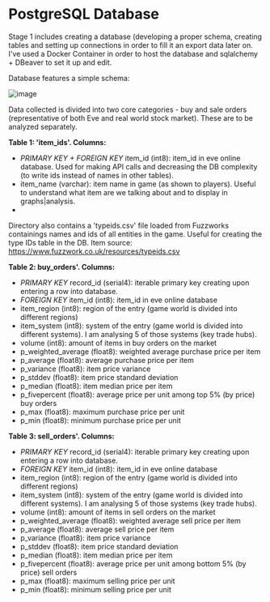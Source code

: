 # PostgreSQL Database
Stage 1 includes creating a database (developing a proper schema, creating tables and setting up connections in order to fill it an export data later on. I've used a Docker Container in order to host the database and sqlalchemy + DBeaver to set it up and edit.

Database features a simple schema:

![image](https://github.com/samalyarov/eve_online_market_analysis/assets/107198574/e75d24d8-3996-4db7-b8f0-5989d0f8b1a3)

Data collected is divided into two core categories - buy and sale orders (representative of both Eve and real world stock market). These are to be analyzed separately.

**Table 1: 'item_ids'. Columns:**
- *PRIMARY KEY + FOREIGN KEY* item_id (int8): item_id in eve online database. Used for making API calls and decreasing the DB complexity (to write ids instead of names in other tables). 
- item_name (varchar): item name in game (as shown to players). Useful to understand what item are we talking about and to display in graphs|analysis.
- 
Directory also contains a 'typeids.csv' file loaded from Fuzzworks containings names and ids of all entities in the game. Useful for creating the type IDs table in the DB. Item source: https://www.fuzzwork.co.uk/resources/typeids.csv


**Table 2: buy_orders'. Columns:**
- *PRIMARY KEY* record_id (serial4): iterable primary key creating upon entering a row into database.
- *FOREIGN KEY* item_id (int8): item_id in eve online database
- item_region (int8): region of the entry (game world is divided into different regions)
- item_system (int8): system of the entry (game world is divided into different systems). I am analysing 5 of those systems (key trade hubs).
- volume (int8): amount of items in buy orders on the market
- p_weighted_average (float8): weighted average purchase price per item
- p_average (float8): average purchase price per item
- p_variance (float8): item price variance
- p_stddev (float8): item price standard deviation
- p_median (float8): item median price per item 
- p_fivepercent (float8): average price per unit among top 5% (by price) buy orders
- p_max (float8): maximum purchase price per unit
- p_min (float8): minimum purchase price per unit

**Table 3: sell_orders'. Columns:**
- *PRIMARY KEY* record_id (serial4): iterable primary key creating upon entering a row into database.
- *FOREIGN KEY* item_id (int8): item_id in eve online database
- item_region (int8): region of the entry (game world is divided into different regions)
- item_system (int8): system of the entry (game world is divided into different systems). I am analysing 5 of those systems (key trade hubs).
- volume (int8): amount of items in sell orders on the market
- p_weighted_average (float8): weighted average sell price per item
- p_average (float8): average sell price per item
- p_variance (float8): item price variance
- p_stddev (float8): item price standard deviation
- p_median (float8): item median price per item 
- p_fivepercent (float8): average price per unit among bottom 5% (by price) sell orders
- p_max (float8): maximum selling price per unit
- p_min (float8): minimum selling price per unit
